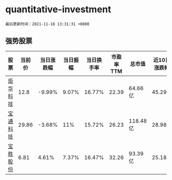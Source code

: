 # quantitative-investment

`最后更新时间：2021-11-18 13:31:31 +0800`

## 强势股票

|股票|当前价|当日涨跌幅|当日振幅|当日换手率|市盈率TTM|总市值|近10日涨跌幅|
|----|----|----|----|----|----|----|----|
|[炬华科技](https://xueqiu.com/S/SZ300360)|12.8|-9.99%|9.07%|16.77%|22.39|64.66亿|45.29%|
|[宝通科技](https://xueqiu.com/S/SZ300031)|29.86|-3.68%|11%|15.72%|26.23|118.48亿|28.98%|
|[宝胜股份](https://xueqiu.com/S/SH600973)|6.81|4.61%|7.37%|16.47%|32.26|93.39亿|25.18%|
